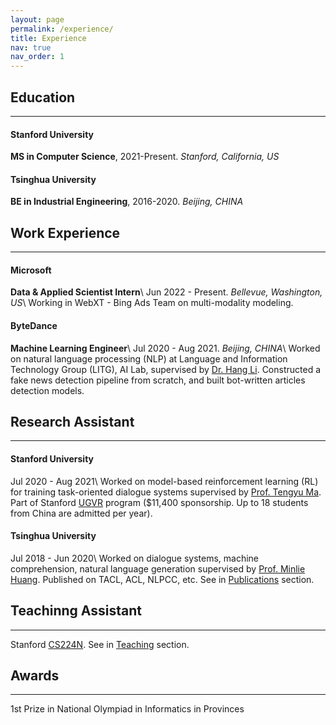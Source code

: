 ```yaml
---
layout: page
permalink: /experience/
title: Experience
nav: true
nav_order: 1
---
```


## Education
******
#### Stanford University
**MS in Computer Science**, 2021-Present. *Stanford, California, US*
#### Tsinghua University
**BE in Industrial Engineering**, 2016-2020. *Beijing, CHINA*

## Work Experience
******
#### Microsoft
**Data & Applied Scientist Intern**\\
Jun 2022 - Present. *Bellevue, Washington, US*\\
Working in WebXT - Bing Ads Team on multi-modality modeling.

#### ByteDance
**Machine Learning Engineer**\\
Jul 2020 - Aug 2021. *Beijing, CHINA*\\
Worked on natural language processing (NLP) at Language and Information Technology Group (LITG), AI Lab, supervised by [Dr. Hang Li](https://scholar.google.com/citations?user=nTl5mSwAAAAJ&hl=zh-CN). Constructed a fake news detection pipeline from scratch, and built bot-written articles detection models.

## Research Assistant
******
#### Stanford University
Jul 2020 - Aug 2021\\
Worked on model-based reinforcement learning (RL) for training task-oriented dialogue systems supervised by [Prof. Tengyu Ma](https://ai.stanford.edu/~tengyuma/). Part of Stanford [UGVR](https://engineering.stanford.edu/students-academics/programs/global-engineering-programs/chinese-ugvr-structure) program ($11,400 sponsorship. Up to 18 students from China are admitted per year).

#### Tsinghua University
Jul 2018 - Jun 2020\\
Worked on dialogue systems, machine comprehension, natural language generation supervised by [Prof. Minlie Huang](http://coai.cs.tsinghua.edu.cn/hml). Published on TACL, ACL, NLPCC, etc. See in [Publications](http://127.0.0.1:4000/publications/) section.

## Teachinng Assistant
******
Stanford [CS224N](https://web.stanford.edu/class/cs224n/). See in [Teaching](https://kailihuang.com/teaching/) section.

## Awards
******
1st Prize in National Olympiad in Informatics in Provinces